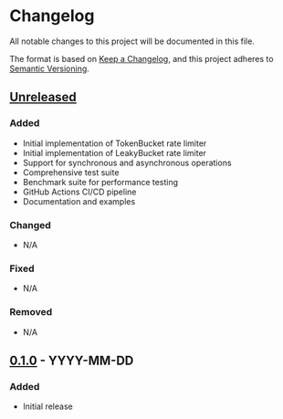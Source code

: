 # Changelog

All notable changes to this project will be documented in this file.

The format is based on [Keep a Changelog](https://keepachangelog.com/en/1.0.0/),
and this project adheres to [Semantic Versioning](https://semver.org/spec/v2.0.0.html).

## [Unreleased]
### Added
- Initial implementation of TokenBucket rate limiter
- Initial implementation of LeakyBucket rate limiter
- Support for synchronous and asynchronous operations
- Comprehensive test suite
- Benchmark suite for performance testing
- GitHub Actions CI/CD pipeline
- Documentation and examples

### Changed
- N/A

### Fixed
- N/A

### Removed
- N/A

## [0.1.0] - YYYY-MM-DD
### Added
- Initial release

[Unreleased]: https://github.com/copyleftdev/bucketboss/compare/v0.1.0...HEAD
[0.1.0]: https://github.com/copyleftdev/bucketboss/releases/tag/v0.1.0
